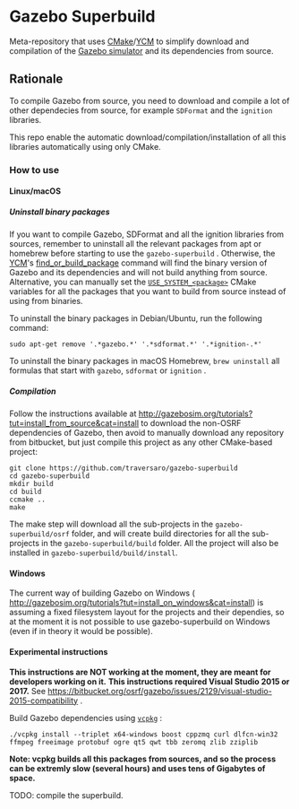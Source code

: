

Gazebo Superbuild
=================

Meta-repository that uses [CMake](https://cmake.org/)/[YCM](http://robotology.github.io/ycm) to simplify download and compilation of the [Gazebo simulator](http://gazebosim.org/) and its dependencies from source.

## Rationale
To compile Gazebo from source, you need to download and compile a lot of other
dependecies from source, for example `SDFormat` and the `ignition` libraries. 

This repo enable the automatic download/compilation/installation of all this libraries 
automatically using only CMake. 

### How to use 

#### Linux/macOS

##### Uninstall binary packages

If you want to compile Gazebo, SDFormat and all the ignition libraries from sources, remember to uninstall all the relevant 
packages from apt or homebrew before starting to use the `gazebo-superbuild` . Otherwise, the [YCM](http://robotology.github.io/ycm)'s [find_or_build_package](http://robotology.github.io/ycm/gh-pages/git-master/module/FindOrBuildPackage.html#find_or_build_package) command will find the binary version of Gazebo and its dependencies and will not build anything from source. Alternative, you can manually set the [`USE_SYSTEM_<package>`](http://robotology.github.io/ycm/gh-pages/git-master/manual/ycm-superbuild.7.html?highlight=use_system_#ycm-superbuild-manual-for-developers) CMake variables for all the packages that you want to build from source instead of using from binaries.

To uninstall the binary packages in Debian/Ubuntu, run the following command: 
~~~
sudo apt-get remove '.*gazebo.*' '.*sdformat.*' '.*ignition-.*'
~~~


To uninstall the binary packages in macOS Homebrew, `brew uninstall` all formulas that start with `gazebo`, `sdformat` or `ignition` .

##### Compilation 
Follow the instructions available at http://gazebosim.org/tutorials?tut=install_from_source&cat=install 
to download the non-OSRF dependencies of Gazebo, then avoid to manually download any repository from bitbucket, 
but just compile this project as any other CMake-based project: 
~~~
git clone https://github.com/traversaro/gazebo-superbuild
cd gazebo-superbuild
mkdir build
cd build
ccmake ..
make
~~~
The make step will download all the sub-projects in the `gazebo-superbuild/osrf` folder, and 
will create build directories for all the sub-projects in the `gazebo-superbuild/build` folder. 
All the project will also be installed in `gazebo-superbuild/build/install`. 

#### Windows 
The current way of building Gazebo on Windows ( http://gazebosim.org/tutorials?tut=install_on_windows&cat=install) is assuming a fixed filesystem layout for the projects and their dependies, so at the moment it is not possible to use gazebo-superbuild on Windows (even if in theory it would be possible).

#### Experimental instructions 
**This instructions are NOT working at the moment, they are meant for developers working on it.**
**This instructions required Visual Studio 2015 or 2017.**
See https://bitbucket.org/osrf/gazebo/issues/2129/visual-studio-2015-compatibility .

Build Gazebo dependencies using [`vcpkg`](https://github.com/Microsoft/vcpkg) : 
~~~
./vcpkg install --triplet x64-windows boost cppzmq curl dlfcn-win32 ffmpeg freeimage protobuf ogre qt5 qwt tbb zeromq zlib zziplib
~~~
**Note: vcpkg builds all this packages from sources, and so the process can be extremly slow (several hours) and uses tens of Gigabytes of space.**

TODO: compile the superbuild.


